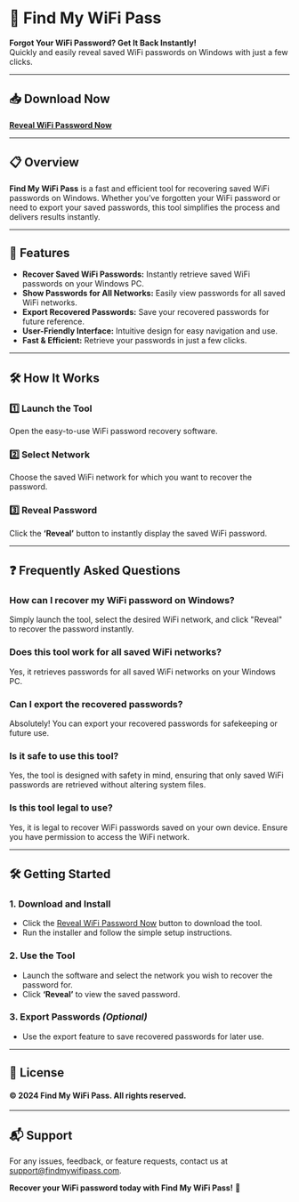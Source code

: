 # 🔑 Find My WiFi Pass  
**Forgot Your WiFi Password? Get It Back Instantly!**  
Quickly and easily reveal saved WiFi passwords on Windows with just a few clicks.

---

## 📥 **Download Now**  
[**Reveal WiFi Password Now**](https://findmywifipass.com/)

---

## 📋 **Overview**  
**Find My WiFi Pass** is a fast and efficient tool for recovering saved WiFi passwords on Windows. Whether you’ve forgotten your WiFi password or need to export your saved passwords, this tool simplifies the process and delivers results instantly.

---

## 🔧 **Features**

- **Recover Saved WiFi Passwords:** Instantly retrieve saved WiFi passwords on your Windows PC.  
- **Show Passwords for All Networks:** Easily view passwords for all saved WiFi networks.  
- **Export Recovered Passwords:** Save your recovered passwords for future reference.  
- **User-Friendly Interface:** Intuitive design for easy navigation and use.  
- **Fast & Efficient:** Retrieve your passwords in just a few clicks.  

---

## 🛠️ **How It Works**

### 1️⃣ **Launch the Tool**  
Open the easy-to-use WiFi password recovery software.  

### 2️⃣ **Select Network**  
Choose the saved WiFi network for which you want to recover the password.  

### 3️⃣ **Reveal Password**  
Click the **‘Reveal’** button to instantly display the saved WiFi password.  

---

## ❓ **Frequently Asked Questions**

### **How can I recover my WiFi password on Windows?**  
Simply launch the tool, select the desired WiFi network, and click "Reveal" to recover the password instantly.  

### **Does this tool work for all saved WiFi networks?**  
Yes, it retrieves passwords for all saved WiFi networks on your Windows PC.  

### **Can I export the recovered passwords?**  
Absolutely! You can export your recovered passwords for safekeeping or future use.  

### **Is it safe to use this tool?**  
Yes, the tool is designed with safety in mind, ensuring that only saved WiFi passwords are retrieved without altering system files.  

### **Is this tool legal to use?**  
Yes, it is legal to recover WiFi passwords saved on your own device. Ensure you have permission to access the WiFi network.

---

## 🛠️ **Getting Started**

### **1. Download and Install**
- Click the [Reveal WiFi Password Now](https://findmywifipass.com/) button to download the tool.
- Run the installer and follow the simple setup instructions.

### **2. Use the Tool**
- Launch the software and select the network you wish to recover the password for.  
- Click **‘Reveal’** to view the saved password.  

### **3. Export Passwords** *(Optional)*  
- Use the export feature to save recovered passwords for later use.  

---

## 📜 **License**  
#### © 2024 Find My WiFi Pass. All rights reserved.  

---

## 📬 **Support**  
For any issues, feedback, or feature requests, contact us at support@findmywifipass.com.  

**Recover your WiFi password today with Find My WiFi Pass!** 🔑
